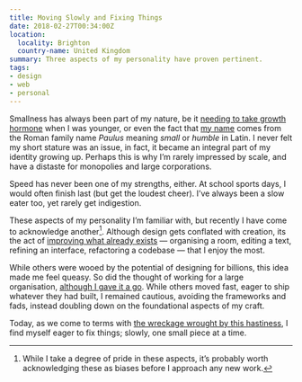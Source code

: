 ```yaml
---
title: Moving Slowly and Fixing Things
date: 2018-02-27T00:34:00Z
location:
  locality: Brighton
  country-name: United Kingdom
summary: Three aspects of my personality have proven pertinent.
tags:
- design
- web
- personal
---
```

Smallness has always been part of my nature, be it [needing to take growth hormone][1] when I was younger, or even the fact that [my name][2] comes from the Roman family name *Paulus* meaning *small* or *humble* in Latin. I never felt my short stature was an issue, in fact, it became an integral part of my identity growing up. Perhaps this is why I’m rarely impressed by scale, and have a distaste for monopolies and large corporations.

Speed has never been one of my strengths, either. At school sports days, I would often finish last (but get the loudest cheer). I’ve always been a slow eater too, yet rarely get indigestion.

These aspects of my personality I’m familiar with, but recently I have come to acknowledge another[^1]. Although design gets conflated with creation, its the act of [improving what already exists][3] — organising a room, editing a text, refining an interface, refactoring a codebase — that I enjoy the most.

While others were wooed by the potential of designing for billions, this idea made me feel queasy. So did the thought of working for a large organisation, [although I gave it a go][4]. While others moved fast, eager to ship whatever they had built, I remained cautious, avoiding the frameworks and fads, instead doubling down on the foundational aspects of my craft.

Today, as we come to terms with [the wreckage wrought by this hastiness][5], I find myself eager to fix things; slowly, one small piece at a time.

[^1]: While I take a degree of pride in these aspects, it’s probably worth acknowledging these as biases before I approach any new work.

[1]: https://lloydyweb.tiepz.com/blog/2005/08/a_tall_story
[2]: https://www.behindthename.com/name/paul
[3]: https://css-tricks.com/improving-accessibility-24-ways/
[4]: https://tiepz.com/2015/01/changing_gears
[5]: https://medium.com/@monteiro/ac7289549017
